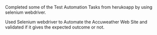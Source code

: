 Completed some of the Test Automation Tasks from herukoapp by using selenium webdriver. 

Used Selenium webdriver to Automate the Accuweather Web Site and validated if it gives the expected outcome or not.
